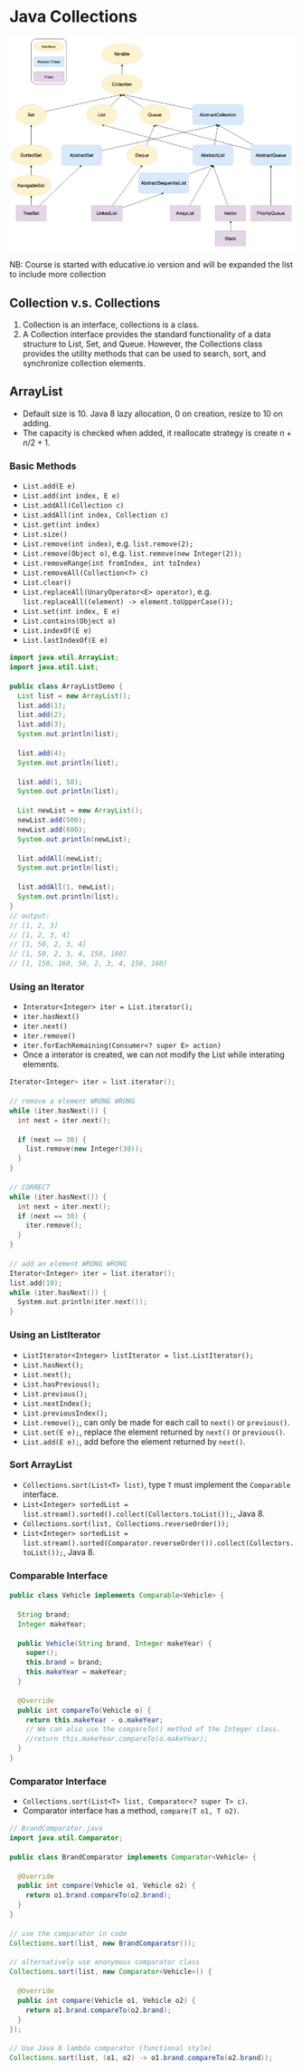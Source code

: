 # Java Collections

![Java collections](fig/java-collections.png)

NB: Course is started with educative.io version and will be expanded the list to include more collection

## Collection v.s. Collections

1. Collection is an interface, collections is a class.
2. A Collection interface provides the standard functionality of a data structure
   to List, Set, and Queue. However, the Collections class provides the utility
   methods that can be used to search, sort, and synchronize collection elements.

## ArrayList

* Default size is 10. Java 8 lazy allocation, 0 on creation, resize to 10 on adding.
* The capacity is checked when added, it reallocate strategy is create $n + n / 2 + 1$.

### Basic Methods

* `List.add(E e)`
* `List.add(int index, E e)`
* `List.addAll(Collection c)`
* `List.addAll(int index, Collection c)`
* `List.get(int index)`
* `List.size()`
* `List.remove(int index)`, e.g. `list.remove(2);`
* `List.remove(Object o)`, e.g. `list.remove(new Integer(2));`
* `List.removeRange(int fromIndex, int toIndex)`
* `List.removeAll(Collection<?> c)`
* `List.clear()`
* `List.replaceAll(UnaryOperator<E> operator)`, e.g. `list.replaceAll((element) -> element.toUpperCase());`
* `List.set(int index, E e)`
* `List.contains(Object o)`
* `List.indexOf(E e)`
* `List.lastIndexOf(E e)`

```java
import java.util.ArrayList;
import java.util.List;

public class ArrayListDemo {
  List list = new ArrayList();
  list.add(1);
  list.add(2);
  list.add(3);
  System.out.println(list);

  list.add(4);
  System.out.println(list);

  list.add(1, 50);
  System.out.println(list);

  List newList = new ArrayList();
  newList.add(500);
  newList.add(600);
  System.out.println(newList);

  list.addAll(newList);
  System.out.println(list);

  list.addAll(1, newList);
  System.out.println(list);
}
// output:
// [1, 2, 3]
// [1, 2, 3, 4]
// [1, 50, 2, 3, 4]
// [1, 50, 2, 3, 4, 150, 160]
// [1, 150, 160, 50, 2, 3, 4, 150, 160]
```

### Using an Iterator

* `Interator<Integer> iter = List.iterator();`
* `iter.hasNext()`
* `iter.next()`
* `iter.remove()`
* `iter.forEachRemaining(Consumer<? super E> action)`
* Once a interator is created, we can not modify the List while interating elements.

```c++
Iterator<Integer> iter = list.iterator();

// remove a element WRONG WRONG
while (iter.hasNext()) {
  int next = iter.next();

  if (next == 30) {
    list.remove(new Integer(30));
  }
}

// CORRECT
while (iter.hasNext()) {
  int next = iter.next();
  if (next == 30) {
    iter.remove();
  }
}

// add an element WRONG WRONG
Iterator<Integer> iter = list.iterator();
list.add(10);
while (iter.hasNext()) {
  System.out.println(iter.next());
}
```

### Using an ListIterator

* `ListIterator<Integer> listIterator = list.ListIterator();`
* `List.hasNext();`
* `List.next();`
* `List.hasPrevious();`
* `List.previous();`
* `List.nextIndex();`
* `List.previousIndex();`
* `List.remove();`, can only be made for each call to `next()` or `previous()`.
* `List.set(E e);`, replace the element returned by `next()` or `previous()`.
* `List.add(E e);`, add before the element returned by `next()`.

### Sort ArrayList

* `Collections.sort(List<T> list)`, type `T` must implement the `Comparable` interface.
* `List<Integer> sortedList = list.stream().sorted().collect(Collectors.toList());`, Java 8.
* `Collections.sort(list, Collections.reverseOrder());`
* `List<Integer> sortedList = list.stream().sorted(Comparator.reverseOrder()).collect(Collectors.toList());`, Java 8.

### Comparable Interface

```java
public class Vehicle implements Comparable<Vehicle> {

  String brand;
  Integer makeYear;

  public Vehicle(String brand, Integer makeYear) {
    super();
    this.brand = brand;
    this.makeYear = makeYear;
  }

  @Override
  public int compareTo(Vehicle o) {
    return this.makeYear - o.makeYear;
    // We can also use the compareTo() method of the Integer class.
    //return this.makeYear.compareTo(o.makeYear);
  }
}
```

### Comparator Interface

* `Collections.sort(List<T> list, Comparator<? super T> c)`.
* Comparator interface has a method, `compare(T o1, T o2)`.

```java
// BrandComparator.java
import java.util.Comparator;

public class BrandComparator implements Comparator<Vehicle> {

  @Override
  public int compare(Vehicle o1, Vehicle o2) {
    return o1.brand.compareTo(o2.brand);
  }
}

// use the comparator in code
Collections.sort(list, new BrandComparator());

// alternatively use anonymous comparator class
Collections.sort(list, new Comparator<Vehicle>() {

  @Override
  public int compare(Vehicle o1, Vehicle o2) {
    return o1.brand.compareTo(o2.brand);
  }
});

// Use Java 8 lambda comparator (functional style)
Collections.sort(list, (o1, o2) -> o1.brand.compareTo(o2.brand));
```